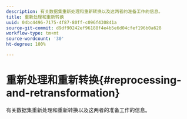 ```yaml
---
description: 有关数据集重新处理和重新转换以及这两者的准备工作的信息。
title: 重新处理和重新转换
uuid: 04bc4496-7175-4f87-80ff-c096f430841a
source-git-commit: d9df90242ef96188f4e4b5e6d04cfef196b0a628
workflow-type: tm+mt
source-wordcount: '30'
ht-degree: 100%

---
```



# 重新处理和重新转换{#reprocessing-and-retransformation}

有关数据集重新处理和重新转换以及这两者的准备工作的信息。
